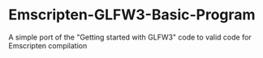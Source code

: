 Emscripten-GLFW3-Basic-Program
==============================

A simple port of the "Getting started with GLFW3" code to valid code for Emscripten compilation
